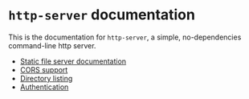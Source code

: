 # `http-server` documentation

This is the documentation for `http-server`, a simple, no-dependencies command-line http server.

* [Static file server documentation](static-server.md)
* [CORS support](cors-requests.md)
* [Directory listing](directory-listing.md)
* [Authentication](authentication.md)
